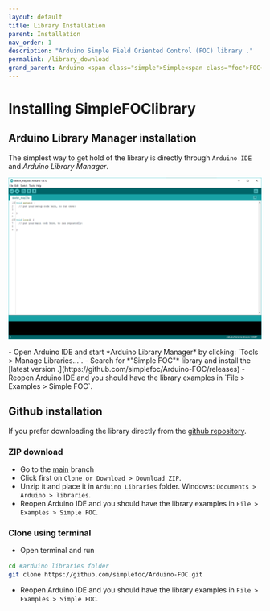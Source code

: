 ```yaml
---
layout: default
title: Library Installation
parent: Installation
nav_order: 1
description: "Arduino Simple Field Oriented Control (FOC) library ."
permalink: /library_download
grand_parent: Arduino <span class="simple">Simple<span class="foc">FOC</span>library</span>
---
```


# Installing <span class="simple">Simple<span class="foc">FOC</span>library</span>

## <i class="fa fa-desktop"></i> Arduino Library Manager installation
The simplest way to get hold of the library is directly through `Arduino IDE` and *Arduino Library Manager*.
<p><img src="extras/Images/alm.gif" class="width80"></p>  
- Open Arduino IDE and start *Arduino Library Manager* by clicking: `Tools > Manage Libraries...`.
- Search for *"Simple FOC"* library and install the [latest version <i class="fa fa-tag"></i>.](https://github.com/simplefoc/Arduino-FOC/releases)
- Reopen Arduino IDE and you should have the library examples in `File > Examples > Simple FOC`.

## <i class="fa fa-github"></i> Github installation
If you prefer downloading the library directly from the [github repository](https://github.com/simplefoc/Arduino-FOC). 

### <i class="fa fa-download"></i> ZIP download 
- Go to the [<i class="fa fa-code-fork"></i> main](https://github.com/simplefoc/Arduino-FOC) branch
- Click first on `Clone or Download > Download ZIP`. 
- Unzip it and place it in `Arduino Libraries` folder. Windows: `Documents > Arduino > libraries`.  
- Reopen Arduino IDE and you should have the library examples in `File > Examples > Simple FOC`.

### <i class="fa fa-terminal"></i> Clone using terminal 
- Open terminal and run
```sh  
cd #arduino libraries folder
git clone https://github.com/simplefoc/Arduino-FOC.git
```
- Reopen Arduino IDE and you should have the library examples in `File > Examples > Simple FOC`.
